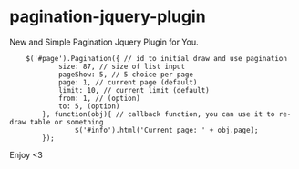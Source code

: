 # pagination-jquery-plugin
New and Simple Pagination Jquery Plugin for You.

```
	$('#page').Pagination({ // id to initial draw and use pagination
            size: 87, // size of list input
            pageShow: 5, // 5 choice per page
            page: 1, // current page (default)
            limit: 10, // current limit (default)
            from: 1, // (option)
            to: 5, (option)
    	}, function(obj){ // callback function, you can use it to re-draw table or something
            	$('#info').html('Current page: ' + obj.page);
    	});
```
Enjoy <3
